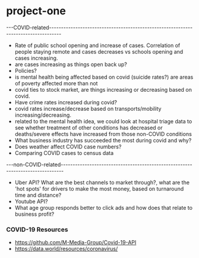 # project-one

---COVID-related-----------------------------------------------------------------------------------
* Rate of public school opening and increase of cases. Correlation of people staying remote and cases decreases vs schools opening and cases increasing. 
* are cases increasing as things open back up?
* Policies?
* is mental health being affected based on covid (suicide rates?) are areas of poverty affected more than not
* covid ties to stock market, are things increasing or decreasing based on covid. 
* Have crime rates increased during covid?
* covid rates increase/decrease based on transports/mobility increasing/decreasing.
* related to the mental health idea, we could look at hospital triage data to see whether treatment of other conditions has decreased or deaths/severe effects have increased from those non-COVID conditions
* What business industry has succeeded the most during covid and why?
* Does weather affect COVID case numbers?
* Comparing COVID cases to census data

---non-COVID-related-------------------------------------------------------------------------------
* Uber API? What are the best channels to market through?, what are the 'hot spots' for drivers to make the most money, based on turnaround time and distance?
* Youtube API?
* What age group responds better to click ads and how does that relate to business profit?



### COVID-19 Resources
* https://github.com/M-Media-Group/Covid-19-API
* https://data.world/resources/coronavirus/
